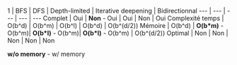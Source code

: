 1 | BFS | DFS | Depth-limited | Iterative deepening | Bidirectionnal
--- | --- | --- | --- | ---
Complet           | Oui     | **Non** - Oui     | Oui     | Non | Oui
Complexité temps  | O(b^d)  | O(b^m)            | O(b^l)  | O(b^d) | O(b^(d/2))
Mémoire           | O(b^d)  | **O(b*m)** - O(b^m)| **O(b*l)** - O(b^m)| **O(b*l)** - O(b^m) | O(b^(d/2))
Optimal           | Non     | Non               | Non     | Non | Non

**w/o memory** - w/ memory
